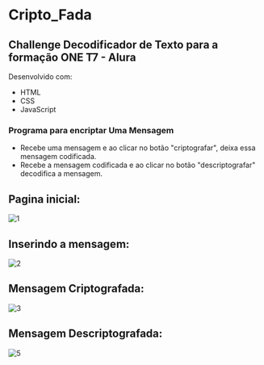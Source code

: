 # Cripto_Fada

## Challenge Decodificador de Texto para a formação ONE T7 - Alura

Desenvolvido com:
- HTML
- CSS
- JavaScript

### Programa para encriptar Uma Mensagem

* Recebe uma mensagem e ao clicar no botão "criptografar", deixa essa mensagem codificada. 
* Recebe a mensagem codificada e ao clicar no botão "descriptografar" decodifica a mensagem.


## **Pagina inicial:**
![1](https://github.com/user-attachments/assets/907a02ad-86cb-4011-a8ae-d1c8521090c1)

## **Inserindo a mensagem:**
![2](https://github.com/user-attachments/assets/81a5b8dd-c097-46a8-b54f-d73883777d63)

## **Mensagem Criptografada:**
![3](https://github.com/user-attachments/assets/91d24a49-5efd-4963-902f-2364f60b7631)

## **Mensagem Descriptografada:**
![5](https://github.com/user-attachments/assets/111e6c69-d5a7-4c9f-b0fe-4c1ef0fdef1d)



